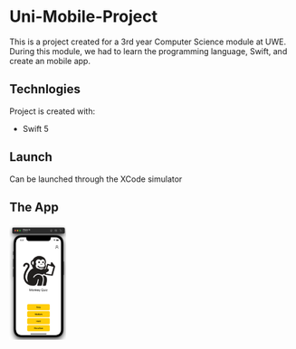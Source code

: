 # Uni-Mobile-Project
This is a project created for a 3rd year Computer Science module at UWE. During this module, we had to learn the programming language, Swift, and create an mobile app.

## Technlogies
Project is created with:
* Swift 5

## Launch
Can be launched through the XCode simulator

## The App
<img src="/images/MainView.png" width="100">
